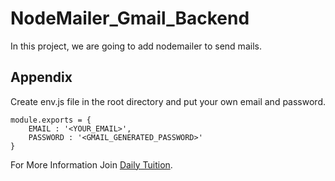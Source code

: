 # NodeMailer_Gmail_Backend
In this project, we are going to add nodemailer to send mails.


## Appendix

Create env.js file in the root directory and put your own email and password.
```
module.exports = {
    EMAIL : '<YOUR_EMAIL>',
    PASSWORD : '<GMAIL_GENERATED_PASSWORD>'
}
```
For More Information Join [Daily Tuition](https://www.youtube.com/@dailytuition).


